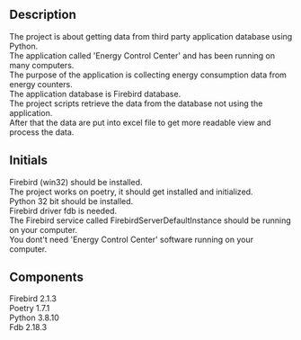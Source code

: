 ## Description
The project is about getting data from third party application database using Python.\
The application called 'Energy Control Center' and has been running on many computers.\
The purpose of the application is collecting energy consumption data from energy counters.\
The application database is Firebird database.\
The project scripts retrieve the data from the database not using the application.\
After that the data are put into excel file to get more readable view and process the data.

## Initials
Firebird (win32) should be installed.\
The project works on poetry, it should get installed and initialized.\
Python 32 bit should be installed.\
Firebird driver fdb is needed.\
The Firebird service called FirebirdServerDefaultInstance should be running on your computer.\
You dont't need 'Energy Control Center' software running on your computer.

## Components
Firebird 2.1.3\
Poetry 1.7.1\
Python 3.8.10\
Fdb    2.18.3

